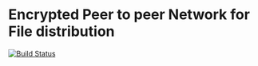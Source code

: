 # Encrypted Peer to peer Network for File distribution
[![Build Status](https://travis-ci.org/joemccann/dillinger.svg?branch=master)](https://travis-ci.org/joemccann/dillinger)






